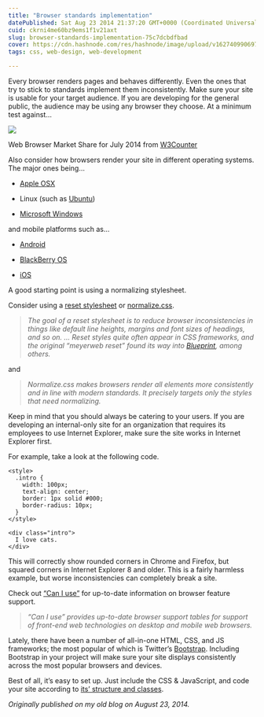 ```yaml
---
title: "Browser standards implementation"
datePublished: Sat Aug 23 2014 21:37:20 GMT+0000 (Coordinated Universal Time)
cuid: ckrni4me60bz9ems1f1v21axt
slug: browser-standards-implementation-75c7dcbdfbad
cover: https://cdn.hashnode.com/res/hashnode/image/upload/v1627409906973/x4h0p4G9D.png
tags: css, web-design, web-development

---
```



Every browser renders pages and behaves differently. Even the ones that try to stick to standards implement them inconsistently. Make sure your site is usable for your target audience. If you are developing for the general public, the audience may be using any browser they choose. At a minimum test against…

![](https://cdn.hashnode.com/res/hashnode/image/upload/v1627409905647/fpqApfwkP.png)

Web Browser Market Share for July 2014 from [W3Counter](http://www.w3counter.com/globalstats.php)

Also consider how browsers render your site in different operating systems. The major ones being…

* [Apple OSX](http://www.apple.com/osx/)

* Linux (such as [Ubuntu](http://www.ubuntu.com/))

* [Microsoft Windows](http://windows.microsoft.com/en-us/windows/home)

and mobile platforms such as…

* [Android](http://www.android.com/)

* [BlackBerry OS](http://us.blackberry.com/)

* [iOS](http://www.apple.com/ios/)

A good starting point is using a normalizing stylesheet.

Consider using a [reset stylesheet](http://meyerweb.com/eric/tools/css/reset/) or [normalize.css](http://necolas.github.io/normalize.css/).
> *The goal of a reset stylesheet is to reduce browser inconsistencies in things like default line heights, margins and font sizes of headings, and so on. … Reset styles quite often appear in CSS frameworks, and the original “meyerweb reset” found its way into [Blueprint](http://blueprintcss.org/), among others.*

and
> *Normalize.css makes browsers render all elements more consistently and in line with modern standards. It precisely targets only the styles that need normalizing.*

Keep in mind that you should always be catering to your users. If you are developing an internal-only site for an organization that requires its employees to use Internet Explorer, make sure the site works in Internet Explorer first.

For example, take a look at the following code.

```
<style>
  .intro {
    width: 100px;
    text-align: center;
    border: 1px solid #000;
    border-radius: 10px;
  }
</style>

<div class="intro">
  I love cats.
</div>
```


This will correctly show rounded corners in Chrome and Firefox, but squared corners in Internet Explorer 8 and older. This is a fairly harmless example, but worse inconsistencies can completely break a site.

Check out [“Can I use”](http://caniuse.com/) for up-to-date information on browser feature support.
> *“Can I use” provides up-to-date browser support tables for support of front-end web technologies on desktop and mobile web browsers.*

Lately, there have been a number of all-in-one HTML, CSS, and JS frameworks; the most popular of which is Twitter’s [Bootstrap](http://getbootstrap.com/). Including Bootstrap in your project will make sure your site displays consistently across the most popular browsers and devices.

Best of all, it’s easy to set up. Just include the CSS & JavaScript, and code your site according to [its’ structure and classes](http://getbootstrap.com/css/).

*Originally published on my old blog on August 23, 2014.*